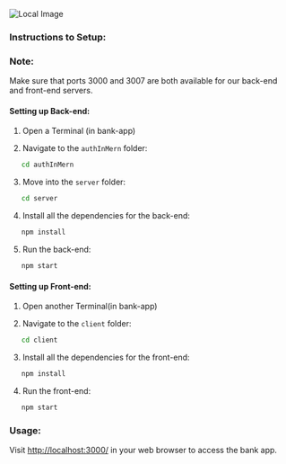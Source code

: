 ![Local Image](/client/src/Components/Assets/loginPageScreenshot.png)

### Instructions to Setup:

### Note:

Make sure that ports 3000 and 3007 are both available for our back-end and front-end servers.

#### Setting up Back-end:

1. Open a Terminal (in bank-app)

2. Navigate to the `authInMern` folder:

```bash
   cd authInMern
```

3. Move into the `server` folder:

```bash
   cd server
```

4. Install all the dependencies for the back-end:

```bash
   npm install
```

5. Run the back-end:

```bash
   npm start
```

#### Setting up Front-end:

1. Open another Terminal(in bank-app)

2. Navigate to the `client` folder:

```bash
   cd client
```

3. Install all the dependencies for the front-end:

```bash
   npm install
```

4. Run the front-end:

```bash
   npm start
```

### Usage:

Visit [http://localhost:3000/](http://localhost:3000/) in your web browser to access the bank app.
